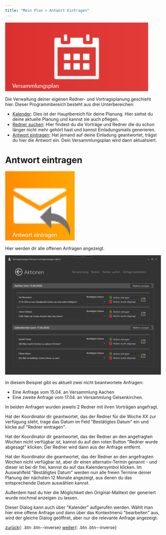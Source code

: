 ```yaml
---
title: "Mein Plan > Antwort Eintragen"
---
```

![Icon](images/menu_icon_01.png)

Die Verwaltung deiner eigenen Redner- und Vortragsplanung geschieht hier. 
Dieser Programmbereich besteht aus drei Unterbereichen:

* [Kalender](MeinPlan.md): Dies ist der Hauptbereich für deine Planung. Hier siehst du deine aktuelle Planung und kannst sie auch pflegen.
* [Redner suchen](MeinPlan.md#redner-suchen): Hier findest du die Vorträge und Redner die du schon länger nicht mehr gehört hast und kannst Einladungsmails generieren.
* [Antwort eintragen](MeinPlan.md#antwort-eintragen): Hat jemand auf deine Einladung geantwortet, trägst du hier die Antwort ein. Dein Versammlungsplan wird dann aktualisiert.

# Antwort eintragen

![Icon](images/menu_icon_03.png)

Hier werden dir alle offenen Anfragen angezeigt.

![Icon](images/meinplan_07.png)

In diesem Beispiel gibt es aktuell zwei nicht beantwortete Anfragen:
 
* Eine Anfrage vom 15.04. an Versammlung Aachen
* Eine zweite Anfrage vom 17.04. an Versammlung Gelsenkirchen.

In beiden Anfragen wurden jeweils 2 Redner mit ihren Vorträgen angefragt. 

Hat der Koordinator dir geantwortet, das der Redner für die Woche XX zur verfügung steht, trage das Datum im Feld "Bestätigtes Datum" ein und klicke auf "Redner eintragen".

Hat der Koordinator dir geantwortet, das der Redner an den angefragten Wochen nicht verfügbar ist, kannst du auf den roten Button "Redner wurde abgesagt" klicken. Der Redner wird dann aus der Anfrage entfernt.

Hat der Koordinator die geantwortet, das der Redner an den angefragten Wochen nicht verfügbar ist, aber dir einen alternativ-Termin genannt - und dieser ist bei dir frei, kannst du auf das Kalendersymbol klicken. Im Auswahlfeld "Bestätigtes Datum" werden nun alle freien Termine deiner Planung der nächsten 12 Monate     angezeigt, aus denen du das entsprechende Datum auswählen kannst.

Außerdem hast du hier die Möglichkeit den Original-Mailtext der generiert wurde nochmal anzeigen zu lassen.

Dieser Dialog kann auch über "Kalender" aufgerufen werden. Wählt man hier eine offene Anfrage und dann über das Kontextmenü "bearbeiten" aus, wird der gleiche Dialog geöffnet, aber nur die relevante Anfrage angezeigt.

[zurück](MeinPlanRednerSuchen.md){: .btn .btn--inverse}  [weiter](MeinPlanVorsitzUndLeser.md){: .btn .btn--inverse}